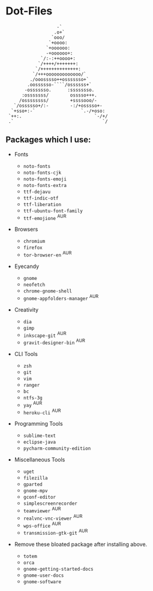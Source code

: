 # Dot-Files


```
                   -`                    
                  .o+`                   
                 `ooo/                   
                `+oooo:                  
               `+oooooo:                 
               -+oooooo+:                
             `/:-:++oooo+:               
            `/++++/+++++++:              
           `/++++++++++++++:             
          `/+++ooooooooooooo/`           
         ./ooosssso++osssssso+`          
        .oossssso-````/ossssss+`         
       -osssssso.      :ssssssso.        
      :osssssss/        osssso+++.       
     /ossssssss/        +ssssooo/-       
   `/ossssso+/:-        -:/+osssso+-     
  `+sso+:-`                 `.-/+oso:
 `++:.                           `-/+/
 .`                                 `/
```

## Packages which I use:

- Fonts
	- `noto-fonts`
	- `noto-fonts-cjk`
	- `noto-fonts-emoji`
	- `noto-fonts-extra`
	- `ttf-dejavu`
	- `ttf-indic-otf`
	- `ttf-liberation`
	- `ttf-ubuntu-font-family`
	- `ttf-emojione` <sup>AUR</sup>

- Browsers
	- `chromium`
	- `firefox`
	- `tor-browser-en` <sup>AUR</sup>

- Eyecandy
	- `gnome`
	- `neofetch`
	- `chrome-gnome-shell`
	- `gnome-appfolders-manager` <sup>AUR</sup>

- Creativity
	- `dia`
	- `gimp`
	- `inkscape-git` <sup>AUR</sup>
	- `gravit-designer-bin` <sup>AUR</sup>

- CLI Tools
	- `zsh`
	- `git`
	- `vim`
	- `ranger`
	- `bc`
	- `ntfs-3g`
	- `yay` <sup>AUR</sup>
	- `heroku-cli` <sup>AUR</sup>

- Programming Tools
	- `sublime-text`
	- `eclipse-java`
	- `pycharm-community-edition`

- Miscellaneous Tools
	- `uget`
	- `filezilla`
	- `gparted`
	- `gnome-mpv`
	- `gconf-editor`
	- `simplescreenrecorder`
	- `teamviewer` <sup>AUR</sup>
	- `realvnc-vnc-viewer` <sup>AUR</sup>
	- `wps-office` <sup>AUR</sup>
	- `transmission-gtk-git` <sup>AUR</sup>

- Remove these bloated package after installing above.
	- `totem`
	- `orca`
	- `gnome-getting-started-docs`
	- `gnome-user-docs`
	- `gnome-software`
